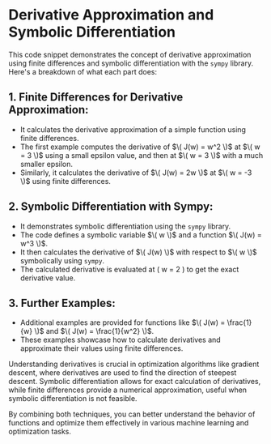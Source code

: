 # Derivative Approximation and Symbolic Differentiation

This code snippet demonstrates the concept of derivative approximation using finite differences and symbolic differentiation with the `sympy` library. Here's a breakdown of what each part does:

## 1. Finite Differences for Derivative Approximation:
- It calculates the derivative approximation of a simple function using finite differences. 
- The first example computes the derivative of $\( J(w) = w^2 \)$ at $\( w = 3 \)$ using a small epsilon value, and then at $\( w = 3 \)$ with a much smaller epsilon.
- Similarly, it calculates the derivative of $\( J(w) = 2w \)$ at $\( w = -3 \)$ using finite differences.

## 2. Symbolic Differentiation with Sympy:
- It demonstrates symbolic differentiation using the `sympy` library.
- The code defines a symbolic variable $\( w \)$ and a function $\( J(w) = w^3 \)$.
- It then calculates the derivative of $\( J(w) \)$ with respect to $\( w \)$ symbolically using `sympy`.
- The calculated derivative is evaluated at \( w = 2 \) to get the exact derivative value.

## 3. Further Examples:
- Additional examples are provided for functions like $\( J(w) = \frac{1}{w} \)$ and $\( J(w) = \frac{1}{w^2} \)$.
- These examples showcase how to calculate derivatives and approximate their values using finite differences.

Understanding derivatives is crucial in optimization algorithms like gradient descent, where derivatives are used to find the direction of steepest descent. Symbolic differentiation allows for exact calculation of derivatives, while finite differences provide a numerical approximation, useful when symbolic differentiation is not feasible.

By combining both techniques, you can better understand the behavior of functions and optimize them effectively in various machine learning and optimization tasks.
